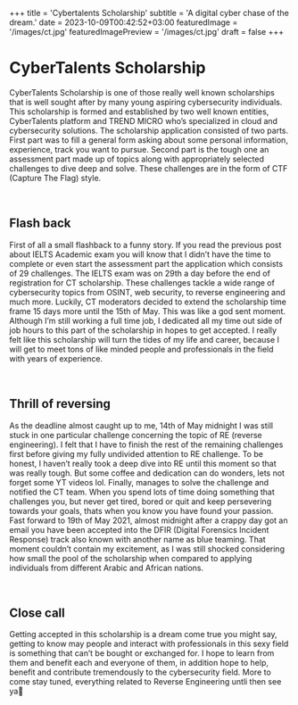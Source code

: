 +++
title = 'Cybertalents Scholarship'
subtitle = 'A digital cyber chase of the dream.'
date = 2023-10-09T00:42:52+03:00
featuredImage = '/images/ct.jpg'
featuredImagePreview = '/images/ct.jpg'
draft = false
+++

# CyberTalents Scholarship
CyberTalents Scholarship is one of those really well known scholarships that is well sought after by many young aspiring cybersecurity individuals. This scholarship is formed and established by two well known entities, CyberTalents platform and TREND MICRO who’s specialized in cloud and cybersecurity solutions.
The scholarship application consisted of two parts. First part was to fill a general form asking about some personal information, experience, track you want to pursue. Second part is the tough one an assessment part made up of topics along with appropriately selected challenges to dive deep and solve. These challenges are in the form of CTF (Capture The Flag) style.

<br>

## Flash back
First of all a small flashback to a funny story. If you read the previous post about IELTS Academic exam you will know that I didn’t have the time to complete or even start the assessment part the application which consists of 29 challenges. The IELTS exam was on 29th a day before the end of registration for CT scholarship. These challenges tackle a wide range of cybersecurity topics from OSINT, web security, to reverse engineering and much more.
Luckily, CT moderators decided to extend the scholarship time frame 15 days more until the 15th of May. This was like a god sent moment. Although I’m still working a full time job, I dedicated all my time out side of job hours to this part of the scholarship in hopes to get accepted. I really felt like this scholarship will turn the tides of my life and career, because I will get to meet tons of like minded people and professionals in the field with years of experience.

<br>

## Thrill of reversing
As the deadline almost caught up to me, 14th of May midnight I was still stuck in one particular challenge concerning the topic of RE (reverse engineering). I felt that I have to finish the rest of the remaining challenges first before giving my fully undivided attention to RE challenge. To be honest, I haven’t really took a deep dive into RE until this moment so that was really tough. But some coffee and dedication can do wonders, lets not forget some YT videos lol. Finally, manages to solve the challenge and notified the CT team. When you spend lots of time doing something that challenges you, but never get tired, bored or quit and keep persevering towards your goals, thats when you know you have found your passion.
Fast forward to 19th of May 2021, almost midnight after a crappy day got an email you have been accepted into the DFIR (Digital Forensics Incident Response) track also known with another name as blue teaming. That moment couldn’t contain my excitement, as I was still shocked considering how small the pool of the scholarship when compared to applying individuals from different Arabic and African nations.

<br>

## Close call
Getting accepted in this scholarship is a dream come true you might say, getting to know may people and interact with professionals in this sexy field is something that can’t be bought or exchanged for. I hope to learn from them and benefit each and everyone of them, in addition hope to help, benefit and contribute tremendously to the cybersecurity field. More to come stay tuned, everything related to Reverse Engineering untli then see ya👋